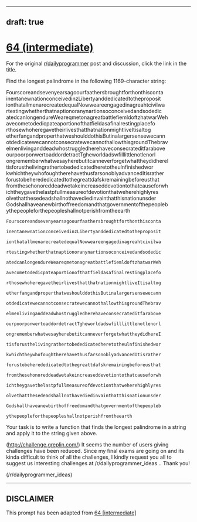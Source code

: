 ---
draft: true
----

# [64 (intermediate)](https://www.reddit.com/r/dailyprogrammer/comments/uzx7s/6132012_challenge_64_intermediate/)

For the original [r/dailyprogrammer](https://www.reddit.com/r/dailyprogrammer/) post and discussion, click the link in the title.

Find the longest palindrome in the following 1169-character string:

Fourscoreandsevenyearsagoourfaathersbroughtforthonthisconta
inentanewnationconceivedinzLibertyanddedicatedtotheproposit
ionthatallmenarecreatedequalNowweareengagedinagreahtcivilwa
rtestingwhetherthatnaptionoranynartionsoconceivedandsodedic
atedcanlongendureWeareqmetonagreatbattlefiemldoftzhatwarWeh
avecometodedicpateaportionofthatfieldasafinalrestingplacefo
rthosewhoheregavetheirlivesthatthatnationmightliveItisaltog
etherfangandproperthatweshoulddothisButinalargersensewecann
otdedicatewecannotconsecratewecannothallowthisgroundThebrav
elmenlivinganddeadwhostruggledherehaveconsecrateditfarabove
ourpoorponwertoaddordetractTgheworldadswfilllittlenotlenorl
ongrememberwhatwesayherebutitcanneverforgetwhattheydidhereI
tisforusthelivingrathertobededicatedheretotheulnfinishedwor
kwhichtheywhofoughtherehavethusfarsonoblyadvancedItisrather
forustobeherededicatedtothegreattdafskremainingbeforeusthat
fromthesehonoreddeadwetakeincreaseddevotiontothatcauseforwh
ichtheygavethelastpfullmeasureofdevotionthatweherehighlyres
olvethatthesedeadshallnothavediedinvainthatthisnationunsder
Godshallhaveanewbirthoffreedomandthatgovernmentofthepeopleb
ythepeopleforthepeopleshallnotperishfromtheearth


```
Fourscoreandsevenyearsagoourfaathersbroughtforthonthisconta
```

```
inentanewnationconceivedinzLibertyanddedicatedtotheproposit
```

```
ionthatallmenarecreatedequalNowweareengagedinagreahtcivilwa
```

```
rtestingwhetherthatnaptionoranynartionsoconceivedandsodedic
```

```
atedcanlongendureWeareqmetonagreatbattlefiemldoftzhatwarWeh
```

```
avecometodedicpateaportionofthatfieldasafinalrestingplacefo
```

```
rthosewhoheregavetheirlivesthatthatnationmightliveItisaltog
```

```
etherfangandproperthatweshoulddothisButinalargersensewecann
```

```
otdedicatewecannotconsecratewecannothallowthisgroundThebrav
```

```
elmenlivinganddeadwhostruggledherehaveconsecrateditfarabove
```

```
ourpoorponwertoaddordetractTgheworldadswfilllittlenotlenorl
```

```
ongrememberwhatwesayherebutitcanneverforgetwhattheydidhereI
```

```
tisforusthelivingrathertobededicatedheretotheulnfinishedwor
```

```
kwhichtheywhofoughtherehavethusfarsonoblyadvancedItisrather
```

```
forustobeherededicatedtothegreattdafskremainingbeforeusthat
```

```
fromthesehonoreddeadwetakeincreaseddevotiontothatcauseforwh
```

```
ichtheygavethelastpfullmeasureofdevotionthatweherehighlyres
```

```
olvethatthesedeadshallnothavediedinvainthatthisnationunsder
```

```
Godshallhaveanewbirthoffreedomandthatgovernmentofthepeopleb
```

```
ythepeopleforthepeopleshallnotperishfromtheearth
```
Your task is to write a function that finds the longest palindrome in a string and apply it to the string given above.

(http://challenge.greplin.com/)
It seems the number of users giving challenges have been reduced. Since my final exams are going on and its kinda difficult to think of all the challenges, I kindly request you all to suggest us interesting challenges at /r/dailyprogrammer_ideas .. Thank you!

(/r/dailyprogrammer_ideas)

----
## **DISCLAIMER**
This prompt has been adapted from [64 [intermediate]](https://www.reddit.com/r/dailyprogrammer/comments/uzx7s/6132012_challenge_64_intermediate/
)

